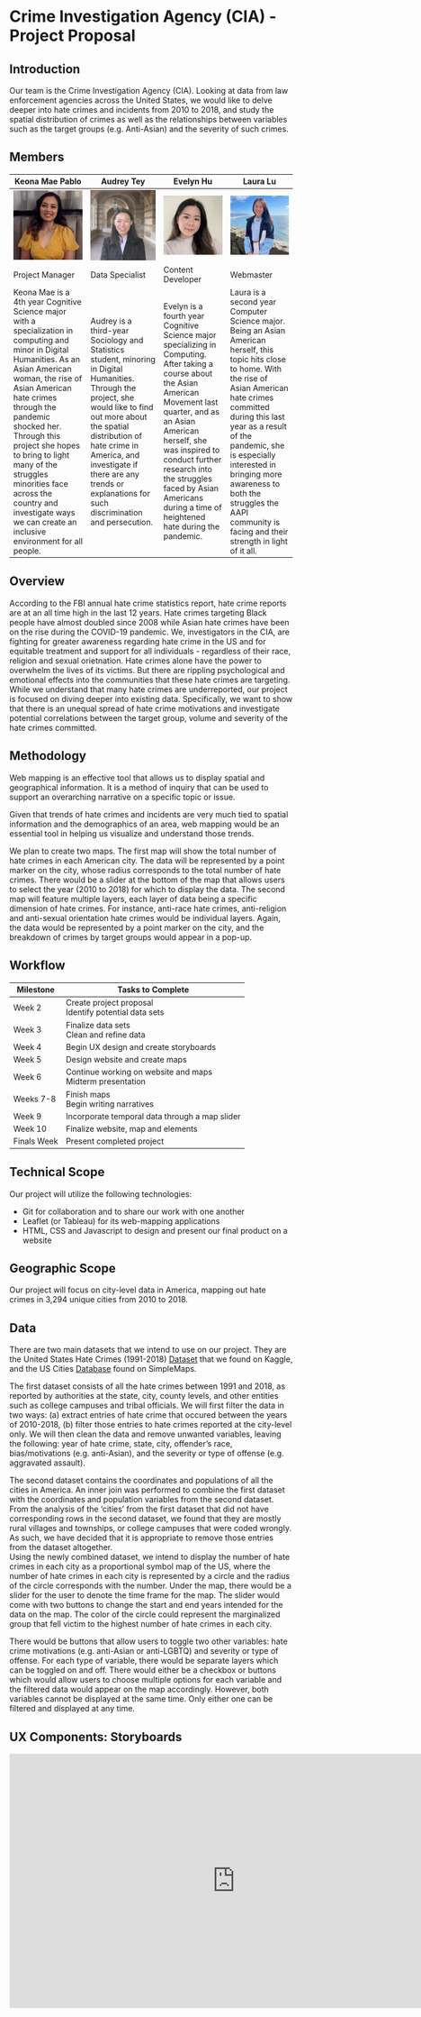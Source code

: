 # Crime Investigation Agency (CIA) - Project Proposal
## Introduction
Our team is the Crime Investigation Agency (CIA). Looking at data from law enforcement agencies across the United States, we would like to delve deeper into hate crimes and incidents from 2010 to 2018, and study the spatial distribution of crimes as well as the relationships between variables such as the target groups (e.g. Anti-Asian) and the severity of such crimes.

## Members
| Keona Mae Pablo | Audrey Tey | Evelyn Hu | Laura Lu |
| --- | --- | --- | --- |
| <img src="https://github.com/evelyn-s-hu/DH151-CIA/blob/main/images/KeonaMae.png?raw=true" width="350"> | <img src="https://github.com/evelyn-s-hu/DH151-CIA/blob/main/images/AudreyTey.jpg?raw=true" width="350"> | <img src="https://github.com/evelyn-s-hu/DH151-CIA/blob/main/images/EvelynHu.jpg?raw=true" width="350"> | <img src="https://github.com/evelyn-s-hu/DH151-CIA/blob/main/images/LauraLu.jpg?raw=true" width="350"> |
| Project Manager | Data Specialist | Content Developer | Webmaster |
| Keona Mae is a 4th year Cognitive Science major with a specialization in computing and minor in Digital Humanities. As an Asian American woman, the rise of Asian American hate crimes through the pandemic shocked her. Through this project she hopes to bring to light many of the struggles minorities face across the country and investigate ways we can create an inclusive environment for all people. | Audrey is a third-year Sociology and Statistics student, minoring in Digital Humanities. Through the project, she would like to find out more about the spatial distribution of hate crime in America, and investigate if there are any trends or explanations for such discrimination and persecution. | Evelyn is a fourth year Cognitive Science major specializing in Computing. After taking a course about the Asian American Movement last quarter, and as an Asian American herself, she was inspired to conduct further research into the struggles faced by Asian Americans during a time of heightened hate during the pandemic. | Laura is a second year Computer Science major. Being an Asian American herself, this topic hits close to home. With the rise of Asian American hate crimes committed during this last year as a result of the pandemic, she is especially interested in bringing more awareness to both the struggles the AAPI community is facing and their strength in light of it all. | 

## Overview
According to the FBI annual hate crime statistics report, hate crime reports are at an all time high in the last 12 years. Hate crimes targeting Black people have almost doubled since 2008 while Asian hate crimes have been on the rise during the COVID-19 pandemic. We, investigators in the CIA, are fighting for greater awareness regarding hate crime in the US and for equitable treatment and support for all individuals - regardless of their race, religion and sexual orietnation. Hate crimes alone have the power to overwhelm the lives of its victims. But there are rippling psychological and emotional effects into the communities that these hate crimes are targeting. While we understand that many hate crimes are underreported, our project is focused on diving deeper into existing data. Specifically, we want to show that there is an unequal spread of hate crime motivations and investigate potential correlations between the target group, volume and severity of the hate crimes committed.
 
## Methodology
Web mapping is an effective tool that allows us to display spatial and geographical information. It is a method of inquiry that can be used to support an overarching narrative on a specific topic or issue. 

Given that trends of hate crimes and incidents are very much tied to spatial information and the demographics of an area, web mapping would be an essential tool in helping us visualize and understand those trends. 

We plan to create two maps. The first map will show the total number of hate crimes in each American city. The data will be represented by a point marker on the city, whose radius corresponds to the total number of hate crimes. There would be a slider at the bottom of the map that allows users to select the year (2010 to 2018) for which to display the data. The second map will feature multiple layers, each layer of data being a specific dimension of hate crimes. For instance, anti-race hate crimes, anti-religion and anti-sexual orientation hate crimes would be individual layers. Again, the data would be represented by a point marker on the city, and the breakdown of crimes by target groups would appear in a pop-up.

## Workflow
  
| Milestone | Tasks to Complete |
| --- | --- |
| Week 2 | Create project proposal <br> Identify potential data sets |
| Week 3 | Finalize data sets <br> Clean and refine data |
| Week 4 | Begin UX design and create storyboards |
| Week 5 | Design website and create maps |
| Week 6 | Continue working on website and maps <br> Midterm presentation |
| Weeks 7-8 | Finish maps <br> Begin writing narratives |
| Week 9 | Incorporate temporal data through a map slider |
| Week 10 | Finalize website, map and elements |
| Finals Week | Present completed project |

## Technical Scope
Our project will utilize the following technologies:  
- Git for collaboration and to share our work with one another  
- Leaflet (or Tableau) for its web-mapping applications  
- HTML, CSS and Javascript to design and present our final product on a website  

## Geographic Scope 
Our project will focus on city-level data in America, mapping out hate crimes in 3,294 unique cities from 2010 to 2018.  

## Data
There are two main datasets that we intend to use on our project. They are the United States Hate Crimes (1991-2018) <a href="https://www.kaggle.com/datasets/louissebye/united-states-hate-crimes-19912017">Dataset</a> that we found on Kaggle, and the US Cities <a href="https://simplemaps.com/data/us-cities">Database</a> found on SimpleMaps.  

The first dataset consists of all the hate crimes between 1991 and 2018, as reported by authorities at the state, city, county levels, and other entities such as college campuses and tribal officials. We will first filter the data in two ways: (a) extract entries of hate crime that occured between the years of 2010-2018, (b) filter those entries to hate crimes reported at the city-level only. We will then clean the data and remove unwanted variables, leaving the following: year of hate crime, state, city, offender’s race, bias/motivations (e.g. anti-Asian), and the severity or type of offense (e.g. aggravated assault). 

The second dataset contains the coordinates and populations of all the cities in America. An inner join was performed to combine the first dataset with the coordinates and population variables from the second dataset. From the analysis of the ‘cities’ from the first dataset that did not have corresponding rows in the second dataset, we found that they are mostly rural villages and townships, or college campuses that were coded wrongly. As such, we have decided that it is appropriate to remove those entries from the dataset altogether.  
Using the newly combined dataset, we intend to display the number of hate crimes in each city as a proportional symbol map of the US, where the number of hate crimes in each city is represented by a circle and the radius of the circle corresponds with the number. Under the map, there would be a slider for the user to denote the time frame for the map. The slider would come with two buttons to change the start and end years intended for the data on the map. The color of the circle could represent the marginalized group that fell victim to the highest number of hate crimes in each city.  

There would be buttons that allow users to toggle two other variables: hate crime motivations (e.g. anti-Asian or anti-LGBTQ) and severity or type of offense. For each type of variable, there would be separate layers which can be toggled on and off. There would either be a checkbox or buttons which would allow users to choose multiple options for each variable and the filtered data would appear on the map accordingly. However, both variables cannot be displayed at the same time. Only either one can be filtered and displayed at any time. 

## UX Components: Storyboards
<iframe style="border: 1px solid rgba(0, 0, 0, 0.1);" width="800" height="450" src="https://www.figma.com/embed?embed_host=share&url=https%3A%2F%2Fwww.figma.com%2Ffile%2F0EZrYGQCEaDJ6Jb5K1zjj9%2FDh151-CIA%3Fnode-id%3D0%253A1" allowfullscreen></iframe>